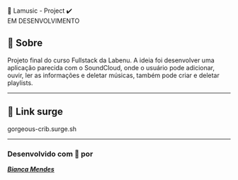 🚀 Lamusic - Project ✔️ <br>  EM DESENVOLVIMENTO


## 📝️ Sobre
Projeto final do curso Fullstack da Labenu. A ideia foi desenvolver uma aplicação parecida com o SoundCloud, onde o usuário pode adicionar, ouvir, ler as informações e deletar
músicas, também pode criar e deletar playlists.

---

## 🚀️ Link surge
gorgeous-crib.surge.sh

---

### Desenvolvido com 💙️ por

<a href="https://www.linkedin.com">***Bianca Mendes***</a>
<br/> 
